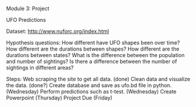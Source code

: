 Module 3: Project

UFO Predictions

Dataset: http://www.nuforc.org/index.html 

Hypothesis questions:
How different have UFO shapes been over time? 
How different are the durations between shapes?
How different are the durations between states?
What is the difference between the population and number of sightings? 
Is there a difference between the number of sightings in different areas? 

Steps:
Web scraping the site to get all data. (done)
Clean data and visualize the data. (done?)
Create database and save as ufo.bd file in python. (Wednesday)
Perform predictions such as t-test. (Wednesday)
Create Powerpoint (Thursday)
Project Due (Friday)
